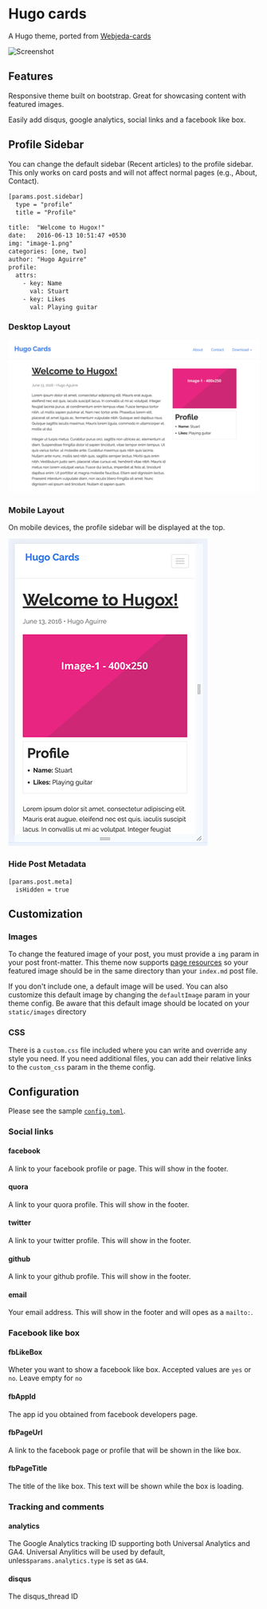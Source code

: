# Hugo cards

A Hugo theme, ported from [Webjeda-cards](http://webjeda.com/cards)

![Screenshot](/images/screenshot.png)

## Features

Responsive theme built on bootstrap. Great for showcasing content with featured images.

Easily add disqus, google analytics, social links and a facebook like box.

## Profile Sidebar

You can change the default sidebar (Recent articles) to the profile sidebar.
This only works on card posts and will not affect normal pages (e.g., About, Contact).

```
[params.post.sidebar]
  type = "profile"
  title = "Profile"
```

```
title:  "Welcome to Hugox!"
date:   2016-06-13 10:51:47 +0530
img: "image-1.png"
categories: [one, two]
author: "Hugo Aguirre"
profile:
  attrs:
    - key: Name
      val: Stuart
    - key: Likes
      val: Playing guitar
```

### Desktop Layout

![profile-sidebar-desktop](/images/profile-sidebar-desktop.jpg)

### Mobile Layout

On mobile devices, the profile sidebar will be displayed at the top.

![profile-sidebar-mobile](/images/profile-sidebar-mobile.jpg)

### Hide Post Metadata

```
[params.post.meta]
  isHidden = true
```

## Customization

### Images
To change the featured image of your post, you must provide a `img` param in your post front-matter. This theme now supports [page resources](https://gohugo.io/content-management/page-resources/) so your featured image should be in the same directory than your `index.md` post file.

If you don't include one, a default image will be used. You can also customize this default image by changing the `defaultImage` param in your theme config. Be aware that this default image should be located on your `static/images` directory

### CSS
There is a `custom.css` file included where you can write and override any style you need. If you need additional files, you can add their relative links to the `custom_css` param in the theme config.


## Configuration

Please see the sample [`config.toml`](https://github.com/bul-ikana/hugo-cards/blob/master/exampleSite/config.toml).

### Social links

#### facebook
A link to your facebook profile or page. This will show in the footer.

#### quora
A link to your quora profile. This will show in the footer.

#### twitter
A link to your twitter profile. This will show in the footer.

#### github
A link to your github profile. This will show in the footer.

#### email
Your email address. This will show in the footer and will opes as a `mailto:`.

### Facebook like box

#### fbLikeBox
Wheter you want to show a facebook like box. Accepted values are `yes` or `no`. Leave empty for `no`

#### fbAppId
The app id you obtained from facebook developers page.

#### fbPageUrl
A link to the facebook page or profile that will be shown in the like box.

#### fbPageTitle
The title of the like box. This text will be shown while the box is loading.

### Tracking and comments

#### analytics
The Google Analytics tracking ID supporting both Universal Analytics and GA4. Universal Anylitics will be used by default, unless`params.analytics.type` is set as `GA4`.

#### disqus
The disqus_thread ID
